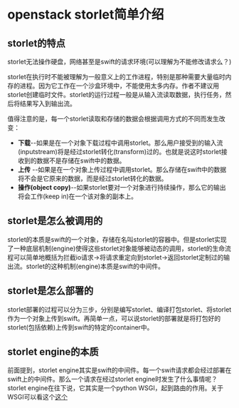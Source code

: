 openstack storlet简单介绍
=========================

storlet的特点
-------------

storlet无法操作硬盘，网络甚至是swift的请求环境(可以理解为不能修改请求么？)

storlet在执行时不能被理解为一般意义上的工作进程，特别是那种需要大量临时内存的进程。因为它工作在一个沙盒环境中，不能使用太多内存。作者不建议用storlet创建临时文件。storlet的运行过程一般是从输入流读取数据，执行任务，然后将结果写入到输出流。

值得注意的是，每一个storlet读取和存储的数据会根据调用方式的不同而发生改变：

-   **下载**--如果是在一个对象下载过程中调用storlet。那么用户接受到的输入流(inputstream)将是经过storlet转化(transform)过的。也就是说这时storlet接收到的数据不是存储在swift中的数据。
-   **上传**
    --如果是在一个对象上传过程中调用storlet。那么存储在swift中的数据将不会是它原来的数据，而是经过storlet转化的数据。
-   **操作(object
    copy)**--如果storlet要对一个对象进行持续操作，那么它的输出将会工作(keep
    in)在一个该对象的副本上。

storlet是怎么被调用的
---------------------

storlet的本质是swift的一个对象，存储在名叫storlet的容器中。但是storlet实现了一种底层机制(engine)使得这些storlet对象能够被动态的调用，storlet的生命流程可以简单地概括为拦截io请求-&gt;将请求重定向到storlet-&gt;返回storlet定制过的输出流。storlet的这种机制(engine)本质是swift的中间件。

storlet是怎么部署的
-------------------

storlet部署的过程可以分为三步，分别是编写storlet、编译打包storlet、将storlet作为一个对象上传到swift。再简单一点，可以说storlet的部署就是将打包好的storlet(包括依赖)上传到swift的特定的container中。

storlet engine的本质
--------------------

前面提到，storlet
engine其实是swift的中间件。每一个swift请求都会经过部署在swift上的中间件。那么一个请求在经过storlet
engine时发生了什么事情呢？storlet engine在往下说，它其实是一个python
WSGI，起到路由的作用。关于WSGI可以看这个[这个](http://www.nowamagic.net/academy/detail/1330310)
